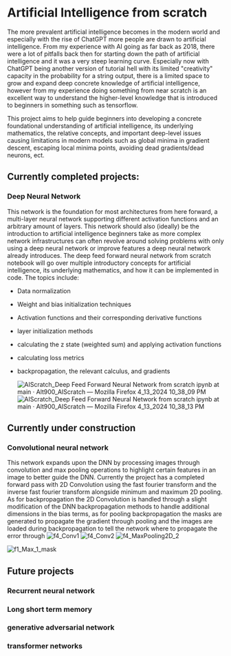 # Artificial Intelligence from scratch
The more prevalent artificial intelligence becomes in the modern world and especially with the rise of ChatGPT more people are drawn to artificial intelligence.
From my experience with AI going as far back as 2018, there were a lot of pitfalls back then for starting down the path of artificial intelligence and it was a very steep learning curve.
Especially now with ChatGPT being another version of tutorial hell with its limited "creativity" capacity in the probability for a string output, there is a limited space to grow and expand
deep concrete knowledge of artificial intelligence, however from my experience doing something from near scratch is an excellent way to understand the higher-level knowledge
that is introduced to beginners in something such as tensorflow.


This project aims to help guide beginners into developing a concrete foundational understanding of artificial intelligence, its underlying mathematics, the relative concepts, 
and important deep-level issues causing limitations in modern models such as global minima in gradient descent, escaping local minima points, avoiding dead gradients/dead neurons, ect. 

## Currently completed projects:
### Deep Neural Network
This network is the foundation for most architectures from here forward, a multi-layer neural network supporting different activation functions and an arbitrary amount of layers. This network should also (ideally) be the introduction to artificial intelligence beginners take as more complex network infrastructures can often revolve around solving problems with only using a deep neural network or improve features a deep neural network already introduces. The deep feed forward neural network from scratch notebook will go over multiple introductory concepts for artificial intelligence, its underlying mathematics, and how it can be implemented in code. The topics include:
* Data normalization
* Weight and bias initialization techniques
* Activation functions and their corresponding derivative functions
* layer initialization methods
* calculating the z state (weighted sum) and applying activation functions
* calculating loss metrics
* backpropagation, the relevant calculus, and gradients

  ![AIScratch_Deep Feed Forward Neural Network from scratch ipynb at main · Alt900_AIScratch — Mozilla Firefox 4_13_2024 10_38_09 PM](https://github.com/Alt900/AIScratch/assets/146238918/958eaced-3866-44e6-82e9-eb448e499bd1)
![AIScratch_Deep Feed Forward Neural Network from scratch ipynb at main · Alt900_AIScratch — Mozilla Firefox 4_13_2024 10_38_13 PM](https://github.com/Alt900/AIScratch/assets/146238918/4db636c6-b1e6-42a0-b7e1-43be31c753c7)


## Currently under construction
### Convolutional neural network
This network expands upon the DNN by processing images through convolution and max pooling operations to highlight certain features in an image to better guide the DNN. Currently the project has a completed forward pass with 2D Convolution using the fast fourier transform and the inverse fast fourier transform alongside minimum and maximum 2D pooling. As for backpropagation the 2D Convolution is handled through a slight modification of the DNN backpropagation methods to handle additional dimensions in the bias terms, as for pooling backpropagation the masks are generated to propagate the gradient through pooling and the images are loaded during backpropagation to tell the network where to propagate the error through
![f4_Conv1](https://github.com/Alt900/AIScratch/assets/146238918/20f91e34-49a5-43a2-9bed-09846dc8d773)
![f4_Conv2](https://github.com/Alt900/AIScratch/assets/146238918/a32e6a02-3039-4d16-868c-6c4d3ffa57e0)
![f4_MaxPooling2D_2](https://github.com/Alt900/AIScratch/assets/146238918/0d3b0fc3-c0f4-4df3-808d-ea282bc9a335)

![f1_Max_1_mask](https://github.com/Alt900/AIScratch/assets/146238918/3a50dedd-5ea4-47bb-a3d3-cb02f1e612f2)



## Future projects
### Recurrent neural network
### Long short term memory
### generative adversarial network
### transformer networks
